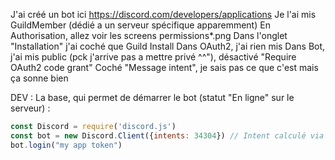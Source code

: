 J'ai créé un bot ici https://discord.com/developers/applications
Je l'ai mis GuildMember (dédié a un serveur spécifique apparemment)
En Authorisation, allez voir les screens permissions*.png
Dans l'onglet "Installation" j'ai coché que Guild Install
Dans OAuth2, j'ai rien mis
Dans Bot, j'ai mis public (pck j'arrive pas a mettre privé ^^"),
    désactivé "Require OAuth2 code grant"
    Coché "Message intent", je sais pas ce que c'est mais ça sonne bien


DEV :
La base, qui permet de démarrer le bot (statut "En ligne" sur le serveur) : 
```js
const Discord = require('discord.js')
const bot = new Discord.Client({intents: 34304}) // Intent calculé via https://discord-intents-calculator.vercel.app/
bot.login("my app token")
```